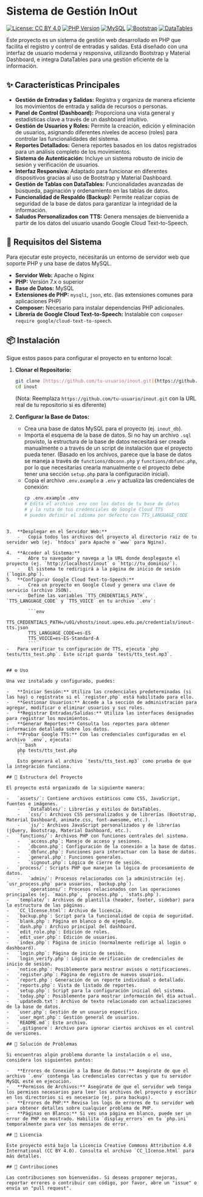 # Sistema de Gestión InOut

[![License: CC BY 4.0](https://img.shields.io/badge/License-CC_BY_4.0-lightgrey.svg)](https://creativecommons.org/licenses/by/4.0/)
[![PHP Version](https://img.shields.io/badge/PHP-7.x%2B-blue.svg)](https://www.php.net/)
[![MySQL](https://img.shields.io/badge/Database-MySQL-orange.svg)](https://www.mysql.com/)
[![Bootstrap](https://img.shields.io/badge/Framework-Bootstrap-purple.svg)](https://getbootstrap.com/)
[![DataTables](https://img.shields.io/badge/Library-DataTables-red.svg)](https://datatables.net/)

Este proyecto es un sistema de gestión web desarrollado en PHP que facilita el registro y control de entradas y salidas. Está diseñado con una interfaz de usuario moderna y responsiva, utilizando Bootstrap y Material Dashboard, e integra DataTables para una gestión eficiente de la información.

## ✨ Características Principales

-   **Gestión de Entradas y Salidas:** Registra y organiza de manera eficiente los movimientos de entrada y salida de recursos o personas.
-   **Panel de Control (Dashboard):** Proporciona una vista general y estadísticas clave a través de un dashboard intuitivo.
-   **Gestión de Usuarios y Roles:** Permite la creación, edición y eliminación de usuarios, asignando diferentes niveles de acceso (roles) para controlar las funcionalidades del sistema.
-   **Reportes Detallados:** Genera reportes basados en los datos registrados para un análisis completo de los movimientos.
-   **Sistema de Autenticación:** Incluye un sistema robusto de inicio de sesión y verificación de usuarios.
-   **Interfaz Responsiva:** Adaptado para funcionar en diferentes dispositivos gracias al uso de Bootstrap y Material Dashboard.
-   **Gestión de Tablas con DataTables:** Funcionalidades avanzadas de búsqueda, paginación y ordenamiento en las tablas de datos.
-   **Funcionalidad de Respaldo (Backup):** Permite realizar copias de seguridad de la base de datos para garantizar la integridad de la información.
-   **Saludos Personalizados con TTS:** Genera mensajes de bienvenida a partir de los datos del usuario usando Google Cloud Text-to-Speech.


## 🚀 Requisitos del Sistema

Para ejecutar este proyecto, necesitarás un entorno de servidor web que soporte PHP y una base de datos MySQL.

-   **Servidor Web:** Apache o Nginx
-   **PHP:** Versión 7.x o superior
-   **Base de Datos:** MySQL
-   **Extensiones de PHP:** `mysqli`, `json`, etc. (las extensiones comunes para aplicaciones PHP)
-   **Composer:** Necesario para instalar dependencias PHP adicionales.
-   **Librería de Google Cloud Text-to-Speech:** Instalable con `composer require google/cloud-text-to-speech`.

## 📦 Instalación

Sigue estos pasos para configurar el proyecto en tu entorno local:

1.  **Clonar el Repositorio:**
    ```bash
    git clone [https://github.com/tu-usuario/inout.git](https://github.com/tu-usuario/inout.git)
    cd inout
    ```
    (Nota: Reemplaza `https://github.com/tu-usuario/inout.git` con la URL real de tu repositorio si es diferente)

2.  **Configurar la Base de Datos:**
    -   Crea una base de datos MySQL para el proyecto (ej. `inout_db`).
    -   Importa el esquema de la base de datos. Si no hay un archivo `.sql` provisto, la estructura de la base de datos necesitará ser creada manualmente o a través de un script de instalación que el proyecto pueda tener. (Basado en los archivos, parece que la base de datos se maneja a través de `functions/dbconn.php` y `functions/dbfunc.php`, por lo que necesitarías crearla manualmente o el proyecto debe tener una sección `setup.php` para la configuración inicial).
    -   Copia el archivo `.env.example` a `.env` y actualiza las credenciales de conexión:
        ```bash
        cp .env.example .env
        # Edita el archivo .env con los datos de tu base de datos
        # y la ruta de tus credenciales de Google Cloud TTS
        # puedes definir el idioma por defecto con TTS_LANGUAGE_CODE
```

3.  **Desplegar en el Servidor Web:**
    -   Copia todos los archivos del proyecto al directorio raíz de tu servidor web (ej. `htdocs` para Apache o `www` para Nginx).

4.  **Acceder al Sistema:**
    -   Abre tu navegador y navega a la URL donde desplegaste el proyecto (ej. `http://localhost/inout` o `http://tu_dominio/`).
    -   El sistema te redirigirá a la página de inicio de sesión (`login.php`).
5.  **Configurar Google Cloud Text-to-Speech:**
    -   Crea un proyecto en Google Cloud y genera una clave de servicio (archivo JSON).
    -   Define las variables `TTS_CREDENTIALS_PATH`, `TTS_LANGUAGE_CODE` y `TTS_VOICE` en tu archivo `.env`:

        ```env
        TTS_CREDENTIALS_PATH=/u01/vhosts/inout.upeu.edu.pe/credentials/inout-tts.json
        TTS_LANGUAGE_CODE=es-ES
        TTS_VOICE=es-ES-Standard-A
        ```
-   Para verificar tu configuración de TTS, ejecuta `php tests/tts_test.php`. Este script guarda `tests/tts_test.mp3`.


## ⚙️ Uso

Una vez instalado y configurado, puedes:

-   **Iniciar Sesión:** Utiliza las credenciales predeterminadas (si las hay) o regístrate si el `register.php` está habilitado para ello.
-   **Gestionar Usuarios:** Accede a la sección de administración para agregar, modificar o eliminar usuarios y sus roles.
-   **Registrar Entradas/Salidas:** Utiliza las interfaces designadas para registrar los movimientos.
-   **Generar Reportes:** Consulta los reportes para obtener información detallada sobre los datos.
-   **Probar Google TTS:** Con las credenciales configuradas en el archivo `.env`, ejecuta:
    ```bash
    php tests/tts_test.php
    ```
    Esto generará el archivo `tests/tts_test.mp3` como prueba de que la integración funciona.

## 📂 Estructura del Proyecto

El proyecto está organizado de la siguiente manera:

-   `assets/`: Contiene archivos estáticos como CSS, JavaScript, fuentes e imágenes.
    -   `DataTables/`: Librerías y estilos de DataTables.
    -   `css/`: Archivos CSS personalizados y de librerías (Bootstrap, Material Dashboard, animate.css, font-awesome, etc.).
    -   `js/`: Archivos JavaScript personalizados y de librerías (jQuery, Bootstrap, Material Dashboard, etc.).
-   `functions/`: Archivos PHP con funciones centrales del sistema.
    -   `access.php`: Manejo de acceso y sesiones.
    -   `dbconn.php`: Configuración de la conexión a la base de datos.
    -   `dbfunc.php`: Funciones para interactuar con la base de datos.
    -   `general.php`: Funciones generales.
    -   `signout.php`: Lógica de cierre de sesión.
-   `process/`: Scripts PHP que manejan la lógica de procesamiento de datos.
    -   `admin/`: Procesos relacionados con la administración (ej. `usr_process.php` para usuarios, `backup.php`).
    -   `operations/`: Procesos relacionados con las operaciones principales (ej. `main.php`, `process.php`, `stats.php`).
-   `template/`: Archivos de plantilla (header, footer, sidebar) para la estructura de las páginas.
-   `CC_lIcense.html`: Archivo de licencia.
-   `backup.php`: Script para la funcionalidad de copia de seguridad.
-   `blank.php`: Página en blanco o de ejemplo.
-   `dash.php`: Archivo principal del dashboard.
-   `edit_role.php`: Edición de roles.
-   `edit_user.php`: Edición de usuarios.
-   `index.php`: Página de inicio (normalmente redirige al login o dashboard).
-   `login.php`: Página de inicio de sesión.
-   `login_verify.php`: Lógica de verificación de credenciales de inicio de sesión.
-   `notice.php`: Posiblemente para mostrar avisos o notificaciones.
-   `register.php`: Página de registro de nuevos usuarios.
-   `report.php`: Generación de un reporte individual o detallado.
-   `reports.php`: Vista de listado de reportes.
-   `setup.php`: Script para la configuración inicial del sistema.
-   `today.php`: Posiblemente para mostrar información del día actual.
-   `updatedb.txt`: Archivo de texto relacionado con actualizaciones de la base de datos.
-   `user.php`: Gestión de un usuario específico.
-   `user_mgnt.php`: Gestión general de usuarios.
-   `README.md`: Este archivo.
-   `.gitignore`: Archivo para ignorar ciertos archivos en el control de versiones.

## 🐛 Solución de Problemas

Si encuentras algún problema durante la instalación o el uso, considera los siguientes puntos:

-   **Errores de Conexión a la Base de Datos:** Asegúrate de que el archivo `.env` contenga las credenciales correctas y que tu servidor MySQL esté en ejecución.
-   **Permisos de Archivos:** Asegúrate de que el servidor web tenga los permisos necesarios para leer los archivos del proyecto y escribir en los directorios si es necesario (ej. para backups).
-   **Errores de PHP:** Revisa los logs de errores de tu servidor web para obtener detalles sobre cualquier problema de PHP.
-   **Páginas en Blanco:** Si ves una página en blanco, puede ser un error de PHP no mostrado. Habilita `display_errors` en tu `php.ini` temporalmente para ver los mensajes de error.

## 📜 Licencia

Este proyecto está bajo la Licencia Creative Commons Attribution 4.0 International (CC BY 4.0). Consulta el archivo `CC_lIcense.html` para más detalles.

## 🤝 Contribuciones

Las contribuciones son bienvenidas. Si deseas proponer mejoras, reportar errores o contribuir con código, por favor, abre un "issue" o envía un "pull request".
